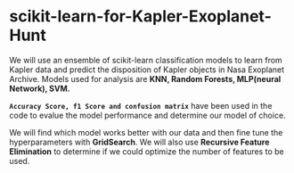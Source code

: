 # scikit-learn-for-Kapler-Exoplanet-Hunt
We will use an ensemble of scikit-learn classification models to learn from Kapler data and predict the disposition of Kapler objects in Nasa Exoplanet Archive.
Models used for analysis are <b> KNN, Random Forests, MLP(neural Network), SVM.</b>

<b>`Accuracy Score, f1 Score and confusion matrix`</b> have been used in the code to evalue the model performance and determine our model of choice.

We will find which model works better with our data and then fine tune the hyperparameters with <b>GridSearch</b>.
We will also use <b>Recursive Feature Elimination</b> to determine if we could optimize the number of features to be used. 
